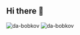 ## Hi there 👋

<p><img src="https://github-readme-stats.vercel.app/api?username=da-bobkov&theme=dark&show_icons=true&locale=en" alt="da-bobkov" />
  
<img src="https://github-readme-stats.vercel.app/api/top-langs?username=da-bobkov&theme=dark&show_icons=true&locale=en&layout=compact" alt="da-bobkov" />
</p>
